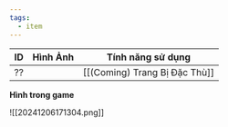 ```yaml
---
tags:
  - item
---
```


| ID  | Hình Ảnh | Tính năng sử dụng             |
| --- | -------- | ----------------------------- |
| ??  |          | [[(Coming) Trang Bị Đặc Thù]] |
**Hình trong game**

![[20241206171304.png]]

